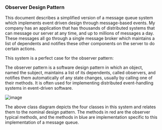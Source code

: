 ### Observer Design Pattern 

This document describes a simplified version of a message queue system which implements event driven design through message-based events. My company has an application that has thousands of distributed systems that can message our server at any time, and up to millions of messages a day. These messages all go through a single message broker which maintains a list of dependents and notifies these other components on the server to do certain actions. 

 
This system is a perfect case for the observer pattern: 

The observer pattern is a software design pattern in which an object, named the subject, maintains a list of its dependents, called observers, and notifies them automatically of any state changes, usually by calling one of their methods. It is often used for implementing distributed event-handling systems in event-driven software. 

![image](https://github.com/user-attachments/assets/18b3caa1-0d86-4b7c-9b8a-ac948aebccc9)

The above class diagram depicts the four classes in this system and relates them to the nominal design pattern. The methods in red are the observer typical methods, and the methods in blue are implementation specific to this implementation of a message queue.
